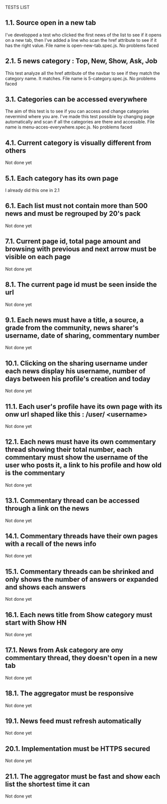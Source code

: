 TESTS LIST

1.1. Source open in a new tab
-----------------------------
I've developped a test who clicked the first news of the list to see if it opens on a new tab, then I've added a line who scan the href attribute to see if it has the right value. File name is open-new-tab.spec.js.
No problems faced


2.1. 5 news category : Top, New, Show, Ask, Job
-----------------------------------------------
This test analyze all the href attribute of the navbar to see if they match the category name. It matches. File name is 5-category.spec.js. No problems faced



3.1. Categories can be accessed everywhere
------------------------------------------
The aim of this test is to see if you can access and change categories nevermind where you are. I've made this test possible by changing page automatically and scan if all the categories are there and accessible. File name is menu-acces-everywhere.spec.js. No problems faced



4.1. Current category is visually different from others
-------------------------------------------------------
Not done yet


5.1. Each category has its own page
-----------------------------------
I already did this one in 2.1


6.1. Each list must not contain more than 500 news and must be regrouped by 20's pack
-------------------------------------------------------------------------------------
Not done yet



7.1. Current page id, total page amount and browsing with previous and next arrow must be visible on each page
--------------------------------------------------------------------------------------------------------------
Not done yet



8.1. The current page id must be seen inside the url
----------------------------------------------------
Not done yet



9.1. Each news must have a title, a source, a grade from the community, news sharer's username, date of sharing, commentary number
----------------------------------------------------------------------------------------------------------------------------------
Not done yet


10.1. Clicking on the sharing username under each news display his username, number of days between his profile's creation and today
------------------------------------------------------------------------------------------------------------------------------------
Not done yet




11.1. Each user's profile have its own page with its onw url shaped like this : /user/ \<username\>
---------------------------------------------------------------------------------------------------
Not done yet



12.1. Each news must have its own commentary thread showing their total number, each commentary must show the username of the user who posts it, a link to his profile and how old is the commentary
---------------------------------------------------------------------------------------------------------------------------------------
Not done yet

13.1. Commentary thread can be accessed through a link on the news
------------------------------------------------------------------
Not done yet


14.1. Commentary threads have their own pages with a recall of the news info
----------------------------------------------------------------------------
Not done yet


15.1. Commentary threads can be shrinked and only shows the number of answers or expanded and shows each answers
----------------------------------------------------------------------------------------------------------------
Not done yet


16.1. Each news title from Show category must start with Show HN
----------------------------------------------------------------
Not done yet


17.1. News from Ask category are ony commentary thread, they doesn't open in a new tab
--------------------------------------------------------------------------------------
Not done yet



18.1. The aggregator must be responsive
---------------------------------------
Not done yet


19.1. News feed must refresh automatically
------------------------------------------
Not done yet


20.1. Implementation must be HTTPS secured
------------------------------------------
Not done yet


21.1. The aggregator must be fast and show each list the shortest time it can
-----------------------------------------------------------------------------
Not done yet
